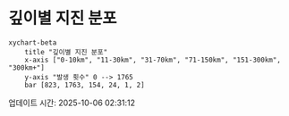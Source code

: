 # 깊이별 지진 분포

```mermaid
xychart-beta
    title "깊이별 지진 분포"
    x-axis ["0-10km", "11-30km", "31-70km", "71-150km", "151-300km", "300km+"]
    y-axis "발생 횟수" 0 --> 1765
    bar [823, 1763, 154, 24, 1, 2]
```

업데이트 시간: 2025-10-06 02:31:12
